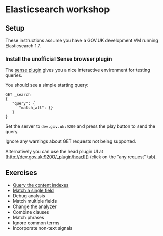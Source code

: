 # Elasticsearch workshop

## Setup

These instructions assume you have a GOV.UK development VM running Elasticsearch
1.7.

### Install the unofficial Sense browser plugin

The [sense plugin](https://chrome.google.com/webstore/detail/sense-beta/lhjgkmllcaadmopgmanpapmpjgmfcfig?hl=en) gives you a nice interactive environment for testing queries.

You should see a simple starting query:

```
GET _search
{
   "query": {
      "match_all": {}
   }
}
```

Set the server to `dev.gov.uk:9200` and press the play button to send the query.

Ignore any warnings about GET requests not being supported.

Alternatively you can use the head plugin UI at [http://dev.gov.uk:9200/_plugin/head]() (click on the "any request" tab).

## Exercises

- [Query the content indexes](01_query_content_indexes.md)
- [Match a single field](02_match_single_field.md)
- Debug analysis
- Match multiple fields
- Change the analyzer
- Combine clauses
- Match phrases
- Ignore common terms
- Incorporate non-text signals
